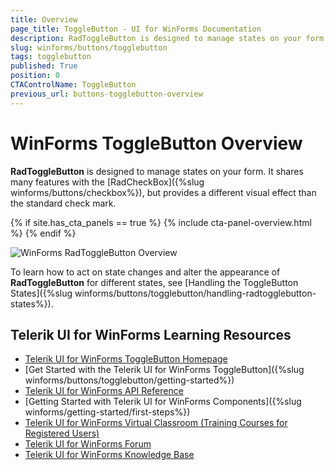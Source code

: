 ```yaml
---
title: Overview
page_title: ToggleButton - UI for WinForms Documentation
description: RadToggleButton is designed to manage states on your form. It shares many features with the RadCheckBox, but provides a different visual effect than the standard check mark. 
slug: winforms/buttons/togglebutton
tags: togglebutton
published: True
position: 0
CTAControlName: ToggleButton
previous_url: buttons-togglebutton-overview
---
```


# WinForms ToggleButton Overview


__RadToggleButton__ is designed to manage states on your form. It shares many features with the [RadCheckBox]({%slug winforms/buttons/checkbox%}), but provides a different visual effect than the standard check mark. 

{% if site.has_cta_panels == true %}
{% include cta-panel-overview.html %}
{% endif %}

![WinForms RadToggleButton Overview](images/buttons-togglebutton-overview001.png)

To learn how to act on state changes and alter the appearance of __RadToggleButton__ for different states, see [Handling the ToggleButton States]({%slug winforms/buttons/togglebutton/handling-radtogglebutton-states%}).

## Telerik UI for WinForms Learning Resources
* [Telerik UI for WinForms ToggleButton Homepage](https://www.telerik.com/products/winforms/buttons.aspx)
* [Get Started with the Telerik UI for WinForms ToggleButton]({%slug winforms/buttons/togglebutton/getting-started%})
* [Telerik UI for WinForms API Reference](https://docs.telerik.com/devtools/winforms/api/)
* [Getting Started with Telerik UI for WinForms Components]({%slug winforms/getting-started/first-steps%})
* [Telerik UI for WinForms Virtual Classroom (Training Courses for Registered Users)](https://learn.telerik.com/learn/course/external/view/elearning/17/TelerikUIforWinForms) 
* [Telerik UI for WinForms Forum](https://www.telerik.com/forums/winforms)
* [Telerik UI for WinForms Knowledge Base](https://docs.telerik.com/devtools/winforms/knowledge-base)


